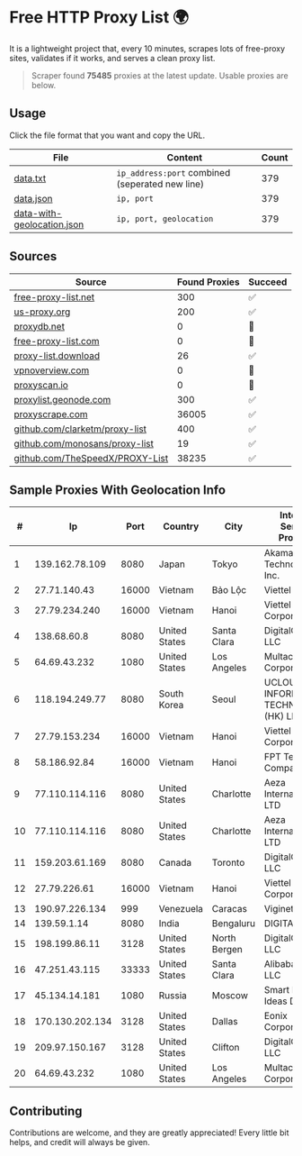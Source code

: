 
# Free HTTP Proxy List 🌍

It is a lightweight project that, every 10 minutes, scrapes lots of free-proxy sites, validates if it works, and serves a clean proxy list.


> Scraper found **75485** proxies at the latest update. Usable proxies are below.

## Usage

Click the file format that you want and copy the URL.


|File|Content|Count|
|----|-------|-----|
|[data.txt](https://raw.githubusercontent.com/themiralay/Proxy-List-World/master/data.txt)|`ip_address:port` combined (seperated new line)|379|
|[data.json](https://raw.githubusercontent.com/themiralay/Proxy-List-World/master/data.json)|`ip, port`|379|
|[data-with-geolocation.json](https://raw.githubusercontent.com/themiralay/Proxy-List-World/master/data-with-geolocation.json)|`ip, port, geolocation`|379|

## Sources

|Source|Found Proxies|Succeed|
|------|-------------|-------|
|[free-proxy-list.net](https://free-proxy-list.net)|300|✅|
|[us-proxy.org](https://www.us-proxy.org)|200|✅|
|[proxydb.net](http://proxydb.net)|0|🚫|
|[free-proxy-list.com](https://free-proxy-list.com/?page=&port=&type%5B%5D=http&type%5B%5D=https&up_time=0&search=Search)|0|🚫|
|[proxy-list.download](https://www.proxy-list.download/HTTP)|26|✅|
|[vpnoverview.com](https://vpnoverview.com/privacy/anonymous-browsing/free-proxy-servers)|0|🚫|
|[proxyscan.io](https://www.proxyscan.io)|0|🚫|
|[proxylist.geonode.com](https://proxylist.geonode.com/api/proxy-list?limit=300&page=1&sort_by=lastChecked&sort_type=desc&protocols=http,https)|300|✅|
|[proxyscrape.com](https://api.proxyscrape.com/v2/?request=displayproxies&protocol=http&timeout=10000&country=all&ssl=all&anonymity=all)|36005|✅|
|[github.com/clarketm/proxy-list](https://raw.githubusercontent.com/clarketm/proxy-list/master/proxy-list-raw.txt)|400|✅|
|[github.com/monosans/proxy-list](https://raw.githubusercontent.com/monosans/proxy-list/main/proxies/http.txt)|19|✅|
|[github.com/TheSpeedX/PROXY-List](https://raw.githubusercontent.com/TheSpeedX/PROXY-List/master/http.txt)|38235|✅|


## Sample Proxies With Geolocation Info

|#|Ip|Port|Country|City|Internet Service Provider|
|-|--|----|-------|----|-------------------------|
|1|139.162.78.109|8080|Japan|Tokyo|Akamai Technologies, Inc.|
|2|27.71.140.43|16000|Vietnam|Bảo Lộc|Viettel Group|
|3|27.79.234.240|16000|Vietnam|Hanoi|Viettel Corporation|
|4|138.68.60.8|8080|United States|Santa Clara|DigitalOcean, LLC|
|5|64.69.43.232|1080|United States|Los Angeles|Multacom Corporation|
|6|118.194.249.77|8080|South Korea|Seoul|UCLOUD INFORMATION TECHNOLOGY (HK) LIMITED|
|7|27.79.153.234|16000|Vietnam|Hanoi|Viettel Corporation|
|8|58.186.92.84|16000|Vietnam|Hanoi|FPT Telecom Company|
|9|77.110.114.116|8080|United States|Charlotte|Aeza International LTD|
|10|77.110.114.116|8080|United States|Charlotte|Aeza International LTD|
|11|159.203.61.169|8080|Canada|Toronto|DigitalOcean, LLC|
|12|27.79.226.61|16000|Vietnam|Hanoi|Viettel Corporation|
|13|190.97.226.134|999|Venezuela|Caracas|Viginet C.A|
|14|139.59.1.14|8080|India|Bengaluru|DIGITALOCEAN|
|15|198.199.86.11|3128|United States|North Bergen|DigitalOcean, LLC|
|16|47.251.43.115|33333|United States|Santa Clara|Alibaba Cloud LLC|
|17|45.134.14.181|1080|Russia|Moscow|Smart Digital Ideas DOO|
|18|170.130.202.134|3128|United States|Dallas|Eonix Corporation|
|19|209.97.150.167|3128|United States|Clifton|DigitalOcean, LLC|
|20|64.69.43.232|1080|United States|Los Angeles|Multacom Corporation|



## Contributing

Contributions are welcome, and they are greatly appreciated! Every
little bit helps, and credit will always be given.

